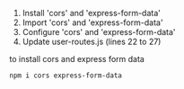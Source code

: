 1. Install 'cors' and 'express-form-data'
2. Import 'cors' and 'express-form-data'
3. Configure 'cors' and 'express-form-data'
4. Update user-routes.js (lines 22 to 27)


to install cors and express form data

```
npm i cors express-form-data
```
